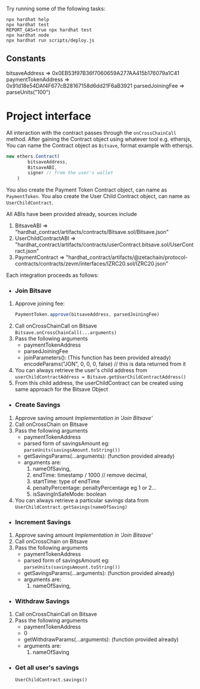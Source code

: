 Try running some of the following tasks:

```shell
npx hardhat help
npx hardhat test
REPORT_GAS=true npx hardhat test
npx hardhat node
npx hardhat run scripts/deploy.js
```

## Constants
bitsaveAddress => 0x0EB53f97B36f7060659A277AA415b176079a1C41
paymentTokenAddress => 0x91d18e54DAf4F677cB28167158d6dd21F6aB3921
parsedJoiningFee => parseUnits("100")

# Project interface

All interaction with the contract passes through the `onCrossChainCall` method.
After gaining the Contract object using whatever tool e.g. ethersjs,
You can name the Contract object as `Bitsave`, format example with ethersjs.
```js
new ethers.Contract(
        bitsaveAddress,
        BitsaveABI,
        signer // from the user's wallet
    )
```
You also create the Payment Token Contract object, can name as `PaymentToken`.
You also create the User Child Contract object, can name as `UserChildContract`.

All ABIs have been provided already, sources include
1. BitsaveABI => "hardhat_contract/artifacts/contracts/Bitsave.sol/Bitsave.json"
2. UserChildContractABI => "hardhat_contract/artifacts/contracts/userContract.bitsave.sol/UserContract.json"
3. PaymentContract => "hardhat_contract/artifacts/@zetachain/protocol-contracts/contracts/zevm/interfaces/IZRC20.sol/IZRC20.json"


Each integration proceeds as follows:

- ### Join Bitsave
1. Approve joining fee:
    ```js
    PaymentToken.approve(bitsaveAddress, parsedJoiningFee)
    ```
2. Call onCrossChainCall on Bitsave
    `Bitsave.onCrossChainCall(...arguments)`
3. Pass the following arguments
    - paymentTokenAddress
    - parsedJoiningFee
    - joinParameters(): (This function has been provided already)
        encodeParams("JON", 0, 0, 0, false) // this is data returned from it
4. You can always retrieve the user's child address from
    `userChildContractAddress = Bitsave.getUserChildContractAddress()`
5. From this child address, the userChildContract can be created using same approach for the Bitsave Object


- ### Create Savings
1. Approve saving amount
    *Implementation in 'Join Bitsave'*
2. Call onCrossChain on Bitsave
3. Pass the following arguments
    - paymentTokenAddress
    - parsed form of savingsAmount eg:
    `parseUnits(savingsAmount.toString())`
    - getSavingsParams(...arguments): (function provided already)
    - arguments are:
        1. nameOfSaving,
        2. endTime: timestamp / 1000 // remove decimal,
        3. startTime: type of endTime
        4. penaltyPercentage: penaltyPercentage eg 1 or 2...
        5. isSavingInSafeMode: boolean
4. You can always retrieve a particular savings data from
    `UserChildContract.getSavings(nameOfSaving)`


- ### Increment Savings
1. Approve saving amount
    *Implementation in 'Join Bitsave'*
2. Call onCrossChain on Bitsave
3. Pass the following arguments
    - paymentTokenAddress
    - parsed form of savingsAmount eg:
    `parseUnits(savingsAmount.toString())`
    - getSavingsParams(...arguments): (function provided already)
    - arguments are:
        1. nameOfSaving,


- ### Withdraw Savings
1. Call onCrossChainCall on Bitsave
2. Pass the following arguments
    - paymentTokenAddress
    - 0
    - getWithdrawParams(...arguments): (function provided already)
    - arguments are:
        1. nameOfSaving


- ### Get all user's savings
    `UserChildContract.savings()`

